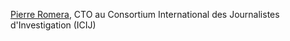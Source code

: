 [Pierre Romera](https://pirhoo.com), CTO au Consortium International des Journalistes d'Investigation (ICIJ)